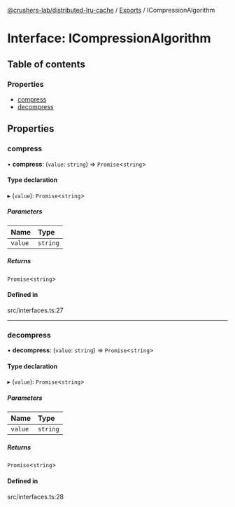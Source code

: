 [@crushers-lab/distributed-lru-cache](../README.md) / [Exports](../modules.md) / ICompressionAlgorithm

# Interface: ICompressionAlgorithm

## Table of contents

### Properties

- [compress](ICompressionAlgorithm.md#compress)
- [decompress](ICompressionAlgorithm.md#decompress)

## Properties

### compress

• **compress**: (`value`: `string`) => `Promise`<`string`\>

#### Type declaration

▸ (`value`): `Promise`<`string`\>

##### Parameters

| Name | Type |
| :------ | :------ |
| `value` | `string` |

##### Returns

`Promise`<`string`\>

#### Defined in

src/interfaces.ts:27

___

### decompress

• **decompress**: (`value`: `string`) => `Promise`<`string`\>

#### Type declaration

▸ (`value`): `Promise`<`string`\>

##### Parameters

| Name | Type |
| :------ | :------ |
| `value` | `string` |

##### Returns

`Promise`<`string`\>

#### Defined in

src/interfaces.ts:28
